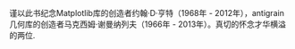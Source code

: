 











谨以此书纪念Matplotlib库的创造者约翰·D·亨特（1968年 - 2012年），antigrain几何库的创造者马克西姆·谢曼纳列夫（1966年 - 2013年）。真切的怀念才华横溢的两位.